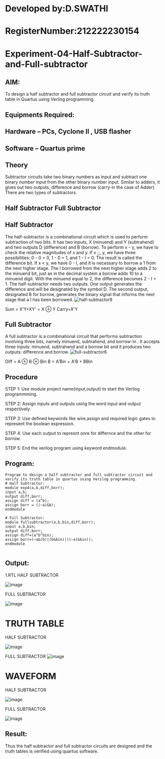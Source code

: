 # Developed by:D.SWATHI
# RegisterNumber:212222230154
# Experiment-04-Half-Subtractor-and-Full-subtractor

## AIM:
To design a half subtractor and full subtractor circuit and verify its truth table in Quartus using Verilog programming.

## Equipments Required:
## Hardware – PCs, Cyclone II , USB flasher
## Software – Quartus prime
## Theory
Subtractor circuits take two binary numbers as input and subtract one binary number input from the other binary number input. Similar to adders, it gives out two outputs, difference and borrow (carry-in the case of Adder). There are two types of subtractors.

## Half Subtractor Full Subtractor
## Half Subtractor
The half-subtractor is a combinational circuit which is used to perform subtraction of two bits. It has two inputs, X (minuend) and Y (subtrahend) and two outputs D (difference) and B (borrow). To perform x - y, we have to check the relative magnitudes of x and y. If x ;;, y, we have three possibilities: 0 - 0 = 0, 1 - 0 = 1, and 1 - I = 0. The result is called the difference bit. If x < y, we have 0 - I, and it is necessary to borrow a 1 from the next higher stage. The I borrowed from the next higher stage adds 2 to the minuend bit, just as in the decimal system a borrow adds 10 to a minuend digit. With the minuend equal to 2, the difference becomes 2 - I = 1. The half-subtractor needs two outputs. One output generates the difference and will be designated by the symbol D. The second output, designated B for borrow, generates the binary signal that informs the next stage that a I has been borrowed.
![half-subtractor9](https://user-images.githubusercontent.com/36288975/166112538-58c3bc7c-ee5d-4e6a-ac8d-8e8328efe27a.png)


Sum = X'Y+XY' = X ⊕ Y
Carry=X'Y

## Full Subtractor
A full subtractor is a combinational circuit that performs subtraction involving three bits, namely minuend, subtrahend, and borrow-in . It accepts three inputs: minuend, subtrahend and a borrow bit and it produces two outputs: difference and borrow. 
![full-subtractor6](https://user-images.githubusercontent.com/36288975/166112541-24c68359-3de8-4674-ae22-8272ffc385ed.png)


Diff = A ⊕ B ⊕ Bin B = A'Bin + A'B + BBin

## Procedure
STEP 1: Use module project name(input,output) to start the Verilog programmming.

STEP 2: Assign inputs and outputs using the word input and output respectively.

STEP 3: Use defined keywords like wire,assign and required logic gates to represent the boolean expression.

STEP 4: Use each output to represnt onre for differnce and the other for borrow.

STEP 5: End the verilog program using keyword endmodule. 

## Program:
```
Program to design a half subtractor and full subtractor circuit and verify its truth table in quartus using Verilog programming.
# Half Subtractor:
module exp4(a,b,diff,borr);
input a,b;
output diff,borr;
assign diff = (a^b);
assign borr = ((~a)&b);
endmodule
```

```
# Full Subtractor:
module fullsubtractor(a,b,bin,diff,borr);
input a,b,bin;
output diff,borr;
assign diff=(a^b^bin);
assign borr=(~a&(b)|(b&bin)|((~a)&bin));
endmodule
 
```

## Output:
1.RTL
HALF SUBTRACTOR

![image](https://github.com/swathidd/Experiment--04-Half-Subtractor-and-Full-subtractor/assets/121300272/7bcf5083-5166-47ba-a35f-ddba4500dc6f)

FULL SUBTRACTOR

![image](https://github.com/swathidd/Experiment--04-Half-Subtractor-and-Full-subtractor/assets/121300272/dfaec6b5-98e2-4209-9c01-5b8c092ddc7b)

# TRUTH TABLE
 HALF SUBTRACTOR

![image](https://github.com/swathidd/Experiment--04-Half-Subtractor-and-Full-subtractor/assets/121300272/45de0aaf-36c4-4adb-ae32-faf902e49702)


FULL SUBTRACTOR
![image](https://github.com/swathidd/Experiment--04-Half-Subtractor-and-Full-subtractor/assets/121300272/0c78783b-03df-4cbe-92e0-a7236f2e2288)

# WAVEFORM
HALF SUBTRACTOR

![image](https://github.com/swathidd/Experiment--04-Half-Subtractor-and-Full-subtractor/assets/121300272/de85d630-1310-411b-b11a-8d3c942c3315)

FULL SUBTRACTOR

![image](https://github.com/swathidd/Experiment--04-Half-Subtractor-and-Full-subtractor/assets/121300272/e7d74d2c-ab32-48cd-9e23-314bb09a362b)

## Result:
Thus the half subtractor and full subtractor circuits are designed and the truth tables is verified using quartus software.
